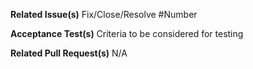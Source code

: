 **Related Issue(s)**
Fix/Close/Resolve #Number

**Acceptance Test(s)**
Criteria to be considered for testing

**Related Pull Request(s)**
N/A